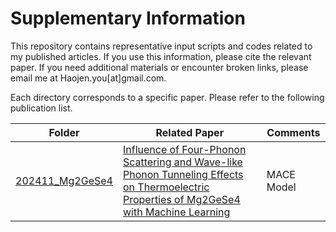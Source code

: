 # Supplementary Information

This repository contains representative input scripts and codes related to my published articles. If you use this information, please cite the relevant paper. If you need additional materials or encounter broken links, please email me at Haojen.you[at]gmail.com.

Each directory corresponds to a specific paper. Please refer to the following publication list.

|Folder|Related Paper|Comments|
|---------------|-------------|------------------|
|[202411_Mg2GeSe4](https://github.com/Youhaojen/supplementary_information/tree/main/202411_Mg2GeSe4)|[Influence of Four-Phonon Scattering and Wave-like Phonon Tunneling Effects on Thermoelectric Properties of Mg2GeSe4 with Machine Learning]()|MACE Model|
